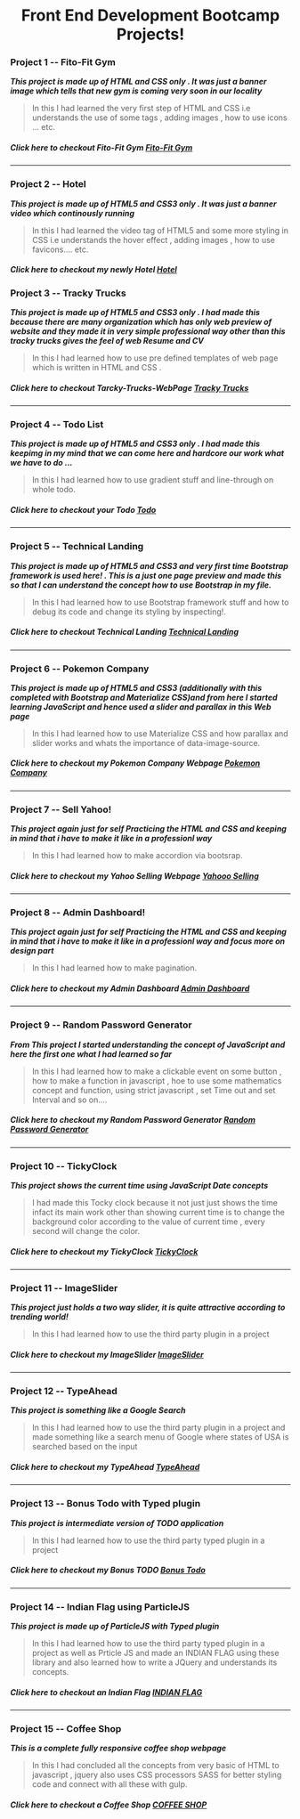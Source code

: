 # <h1 align="center">Front End Development Bootcamp Projects!</h1>

### Project 1 -- Fito-Fit Gym

_**This project is made up of HTML and CSS only . It was just a banner image which tells that new gym is coming very soon in our locality**_

> In this I had learned the very first step of HTML and CSS i.e understands the use of some tags , adding images , how to use icons ... etc.

##### _**Click here to checkout Fito-Fit Gym**_ [Fito-Fit Gym](https://kartikey0205.github.io/Frontend-Development-Bootcamp/Project1-Fiti-Fit-Gym/)

---

### Project 2 -- Hotel

_**This project is made up of HTML5 and CSS3 only . It was just a banner video which continously running**_

> In this I had learned the video tag of HTML5 and some more styling in CSS i.e understands the hover effect , adding images , how to use favicons.... etc.

##### _**Click here to checkout my newly Hotel**_ [Hotel](https://kartikey0205.github.io/Frontend-Development-Bootcamp/Project2-Hotel/)

### Project 3 -- Tracky Trucks

_**This project is made up of HTML5 and CSS3 only . I had made this because there are many organization which has only web preview of website and they made it in very simple professional way other than this tracky trucks gives the feel of web Resume and CV**_

> In this I had learned how to use pre defined templates of web page which is written in HTML and CSS .

##### _**Click here to checkout Tarcky-Trucks-WebPage**_ [Tracky Trucks](https://kartikey0205.github.io/Frontend-Development-Bootcamp/Project3-Tracky-Trucks/)

---

### Project 4 -- Todo List

_**This project is made up of HTML5 and CSS3 only . I had made this keepimg in my mind that we can come here and hardcore our work what we have to do ...**_

> In this I had learned how to use gradient stuff and line-through on whole todo.

##### _**Click here to checkout your Todo**_ [Todo](https://kartikey0205.github.io/Frontend-Development-Bootcamp/Project4-Todo-List/)

---

### Project 5 -- Technical Landing

_**This project is made up of HTML5 and CSS3 and very first time Bootstrap framework is used here! . This is a just one page preview and made this so that I can understand the concept how to use Bootstrap in my file.**_

> In this I had learned how to use Bootstrap framework stuff and how to debug its code and change its styling by inspecting!.

##### _**Click here to checkout Technical Landing**_ [Technical Landing](https://kartikey0205.github.io/Frontend-Development-Bootcamp/Project5-Technical-Landing/)

---

### Project 6 -- Pokemon Company

_**This project is made up of HTML5 and CSS3 (additionally with this completed with Bootstrap and Materialize CSS)and from here I started learning JavaScript and hence used a slider and parallax in this Web page**_

> In this I had learned how to use Materialize CSS and how parallax and slider works and whats the importance of data-image-source.

##### _**Click here to checkout my Pokemon Company Webpage**_ [Pokemon Company](https://kartikey0205.github.io/Frontend-Development-Bootcamp/Project6-PokemonCompany/)

---

### Project 7 -- Sell Yahoo!

_**This project again just for self Practicing the HTML and CSS and keeping in mind that i have to make it like in a professionl way**_

> In this I had learned how to make accordion via bootsrap.

##### _**Click here to checkout my Yahoo Selling Webpage**_ [Yahooo Selling](https://kartikey0205.github.io/Frontend-Development-Bootcamp/Project7-SellYahoo/)

---

### Project 8 -- Admin Dashboard!

_**This project again just for self Practicing the HTML and CSS and keeping in mind that i have to make it like in a professionl way and focus more on design part**_

> In this I had learned how to make pagination.

##### _**Click here to checkout my Admin Dashboard**_ [Admin Dashboard](https://kartikey0205.github.io/Frontend-Development-Bootcamp/Project8-AdminDashboard/)

---

### Project 9 -- Random Password Generator

_**From This project I started understanding the concept of JavaScript and here the first one what I had learned so far**_

> In this I had learned how to make a clickable event on some button , how to make a function in javascript , hoe to use some mathematics concept and function, using strict javascript , set Time out and set Interval and so on....

##### _**Click here to checkout my Random Password Generator**_ [Random Password Generator](https://kartikey0205.github.io/Frontend-Development-Bootcamp/Project9-RandomPassGen/)

---

### Project 10 -- TickyClock

_**This project shows the current time using JavaScript Date concepts**_

> I had made this Tocky clock because it not just just shows the time infact its main work other than showing current time is to change the background color according to the value of current time , every second will change the color.

##### _**Click here to checkout my TickyClock**_ [TickyClock](https://kartikey0205.github.io/Frontend-Development-Bootcamp/Project10-TickyClock/)

---

### Project 11 -- ImageSlider

_**This project just holds a two way slider, it is quite attractive according to trending world!**_

> In this I had learned how to use the third party plugin in a project

##### _**Click here to checkout my ImageSlider**_ [ImageSlider](https://kartikey0205.github.io/Frontend-Development-Bootcamp/Project11-ImageSlider/)

---

### Project 12 -- TypeAhead

_**This project is something like a Google Search**_

> In this I had learned how to use the third party plugin in a project and made something like a search menu of Google where states of USA is searched based on the input

##### _**Click here to checkout my TypeAhead**_ [TypeAhead](https://kartikey0205.github.io/Frontend-Development-Bootcamp/Project12-TypeAhead/)

---

### Project 13 -- Bonus Todo with Typed plugin

_**This project is intermediate version of TODO application**_

> In this I had learned how to use the third party typed plugin in a project

##### _**Click here to checkout my Bonus TODO**_ [Bonus Todo](https://kartikey0205.github.io/Frontend-Development-Bootcamp/Project13-BonusTODO/)

---

### Project 14 -- Indian Flag using ParticleJS

_**This project is made up of ParticleJS with Typed plugin**_

> In this I had learned how to use the third party typed plugin in a project as well as Prticle JS and made an INDIAN FLAG using these library and also learned how to write a JQuery and understands its concepts.

##### _**Click here to checkout an Indian Flag**_ [INDIAN FLAG](https://kartikey0205.github.io/Frontend-Development-Bootcamp/Project14-ParticleJS/)

---

### Project 15 -- Coffee Shop

_**This is a complete fully responsive coffee shop webpage**_

> In this I had concluded all the concepts from very basic of HTML to javascript , jquery also uses CSS processors SASS for better styling code and connect with all these with gulp.

##### _**Click here to checkout a Coffee Shop**_ [COFFEE SHOP](https://kartikey0205.github.io/Frontend-Development-Bootcamp/Project15-CoffeeShop/)

